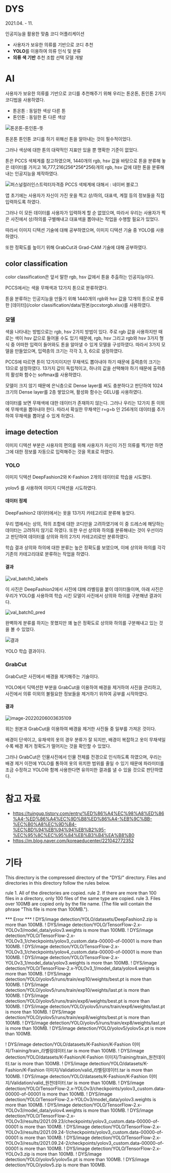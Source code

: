 # DYS

2021.04. - 11.



인공지능을 활용한 맞춤 코디 어플리케이션

- 사용자가 보유한 의류를 기반으로 코디 추천
- **YOLO**를 이용하여 의류 인식 및 분류
- **의류 색 기반** 추천 조합 선택 모델 개발



# AI

사용자가 보유한 의류를 기반으로 코디를 추천해주기 위해 우리는 톤온톤, 톤인톤 2가지 코디법을 사용하였다.

- 톤온톤 : 동일한 색상 다른 톤
- 톤인톤 : 동일한 톤 다른 색상

![톤온톤-톤인톤-뜻](/img/톤온톤-톤인톤-뜻.png)



톤온톤 톤인톤 코디를 하기 위해선 톤을 알아내는 것이 필수적이었다.

그러나 색상에 대한 톤의 대략적인 지표만 있을 뿐 명확한 기준이 없었다.

톤은 PCCS 색체계를 참고하였으며, 1440개의 rgb, hsv 값을 바탕으로 톤을 분류해 놓은 데이터를 가지고 16,777,216(256\*256\*256)개의 rgb, hsv 값에 대한 톤을 분류해내는 인공지능을 제작하였다.

![퍼스널컬러인스트럭터자격증 PCCS 색체계에 대해서 : 네이버 블로그](/img/pccs.png)



앱 초기에는 사용자가 자신이 가진 옷을 찍고 상/하의, 대표색, 계절 등의 정보들을 직접 입력하도록 하였다.

그러나 이 모든 데이터를 사용자가 입력하게 할 순 없었으며, 따라서 우리는 사용자가 찍은 사진에서 상/하의를 구별해내고 대표색을 뽑아내는 작업을 수행할 필요가 있었다.

따라서 이미지 디텍션 기술에 대해 공부하였으며, 이미지 디텍션 기술 중 YOLO를 사용하였다.

또한 정확도를 높이기 위해 GrabCut과 Grad-CAM 기술에 대해 공부하였다.



## color classification

color classification은 앞서 말한 rgb, hsv 값에서 톤을 추출하는 인공지능이다.

PCCS에서는 색을 무채색과 12가지 톤으로 분류하였다.

톤을 분류하는 인공지능을 만들기 위해 1440개의 rgb와 hsv 값을 12개의 톤으로 분류한 [데이터](/color classification/data/원본/pccstorgb.xlsx)를 사용하였다.



### 모델

색을 나타내는 방법으로는 rgb, hsv 2가지 방법이 있다. 주로 rgb 값을 사용하지만 때로는 색이 hsv 값으로 들어올 수도 있기 때문에, rgb, hsv 그리고 rgb와 hsv 3가지 형식 중 어떠한 입력이 들어와도 톤을 알아낼 수 있게 모델을 구성하였다. 따라서 3가지 모델을 만들었으며, 입력층의 크기는 각각 3, 3, 6으로 설정하였다.

PCCS에 따르면 톤이 12가지이지만 무채색도 뽑아내야 하기 때문에 출력층의 크기는 13으로 설정하였다. 13가지 값이 독립적이고, 하나의 값을 선택해야 하기 때문에 출력층의 활성화 함수는 softmax를 사용하였다.

모델이 크지 않기 때문에 은닉층으로 Dense layer를 써도 충분하다고 판단하여 1024 크기의 Dense layer를 2층 쌓았으며, 활성화 함수는 GELU를 사용하였다.

데이터를 보면 무채색에 대한 데이터가 존재하지 않는다. 그러나 우리는 12가지 톤 이외에 무채색을 뽑아내야 한다. 따라서 확실한 무채색인 r=g=b 인 256개의 데이터를 추가하여 무채색을 뽑아낼 수 있게 하였다.





## image detection

이미지 디텍션 부분은 사용자의 편의를 위해 사용자가 자신이 가진 의류를 찍기만 하면 그에 대한 정보를 자동으로 입력해주는 것을 목표로 하였다.

### YOLO

이미지 딕텍션 DeepFashion2와 K-Fashion 2개의 데이터로 학습을 시도했다.

yolov5 를 사용하여 이미지 디텍션을 시도하였다.



#### 데이터 정제

DeepFashion2 데이터에서는 옷을 13가지 카테고리로 분류해 놓았다.

우리 앱에서는 상의, 하의 조합에 대한 코디만을 고려하였기에 이 중 드레스에 해당하는 데이터는 고려하지 않기로 하였다. 또한 우선 상의와 하의를 분류해내는 것이 우선이라고 판단하여 데이터를 상의와 하의 2가지 카테고리로만 분류하였다.

학습 결과 상의와 하의에 대한 분류는 높은 정확도를 보였으며, 이에 상의와 하의를 각각 기존의 카테고리대로 분류하는 작업을 하였다.



#### 결과

![val_batch0_labels](/img/val_batch0_labels.jpg)

이 사진은 DeepFashion2에서 사진에 대해 라벨링을 붙이 데이터들이며, 아래 사진은 우리가 YOLO를 사용하여 학습 시킨 모델이 사진에서 상의와 하의를 구분해낸 결과이다.

![val_batch0_pred](/img/val_batch0_pred.jpg)

완벽하게 분류를 하지는 못했지만 꽤 높은 정확도로 상의와 하의를 구분해내고 있는 것을 볼 수 있었다.

![결과](/img/결과.PNG)

YOLO 학습 결과이다.



### GrabCut 

GrabCut은 사진에서 배경을 제거해주는 기술이다.

YOLO에서 딕텍션한 부분을 GrabCut을 이용하여 배경을 제거하여 사진을 관리하고, 사진에서 의류 이외의 불필요한 정보들을 제거하기 위하여 공부를 시작하였다.

#### 결과

![image-20220206003635109](/img/image-20220206003635109.png)

위는 원본과 GrabCut을 이용하여 배경을 제거한 사진들 중 일부를 가져온 것이다.

배경이 단색이고, 유채색의 옷의 경우 분류가 잘 되지만, 배경이 복잡하고 옷이 무채색일수록 배경 제거 정확도가 떨어지는 것을 확인할 수 있었다.

그러나 GrabCut은 인물사진에서 인물 전체를 전경으로 인식하도록 하였으며, 우리는 배경 제거 이전에 YOLO를 통하여 옷의 위치한 범위를 줄일 수 있기 때문에 파라미터를 조금 수정하고 YOLO와 함께 사용한다면 유의미한 결과를 낼 수 있을 것으로 판단하였다.



# 참고 자료

- https://tuingup.tistory.com/entry/%ED%86%A4%EC%98%A8%ED%86%A4-%ED%86%A4%EC%9D%B8%ED%86%A4-%EB%9C%BB-%EC%B0%A8%EC%9D%B4-%EC%BD%94%EB%94%94%EB%B2%95-%EC%95%8C%EC%95%84%EB%B3%B4%EA%B8%B0
- https://m.blog.naver.com/koreaeducenter/221042772352



# 기타

This directory is the compressed directory of the "DYS/" directory.
Files and directories in this directory follow the rules below.

rule 1. All of the directories are copied.
rule 2. If there are more than 100 files in a directory, only 100 files of the same type are copied.
rule 3. Files over 100MB are copied only by the file name.
	(The file will contain the phrase "This file is more than 100MB.").

*** Error ***
! DYS/image detection/YOLO/datasets/DeepFashion2.zip is more than 100MB.
! DYS/image detection/YOLO/TensorFlow-2.x-YOLOv3/model_data/yolov3.weights is more than 100MB.
! DYS/image detection/YOLO/TensorFlow-2.x-YOLOv3_1/checkpoints/yolov3_custom.data-00000-of-00001 is more than 100MB.
! DYS/image detection/YOLO/TensorFlow-2.x-YOLOv3_1/checkpoints/yolov4_custom.data-00000-of-00001 is more than 100MB.
! DYS/image detection/YOLO/TensorFlow-2.x-YOLOv3_1/model_data/yolov3.weights is more than 100MB.
! DYS/image detection/YOLO/TensorFlow-2.x-YOLOv3_1/model_data/yolov4.weights is more than 100MB.
! DYS/image detection/YOLO/yolov5/runs/train/exp10/weights/best.pt is more than 100MB.
! DYS/image detection/YOLO/yolov5/runs/train/exp10/weights/last.pt is more than 100MB.
! DYS/image detection/YOLO/yolov5/runs/train/exp6/weights/best.pt is more than 100MB.
! DYS/image detection/YOLO/yolov5/runs/train/exp6/weights/last.pt is more than 100MB.
! DYS/image detection/YOLO/yolov5/runs/train/exp8/weights/best.pt is more than 100MB.
! DYS/image detection/YOLO/yolov5/runs/train/exp8/weights/last.pt is more than 100MB.
! DYS/image detection/YOLO/yolov5/yolov5x.pt is more than 100MB.

! DYS/image detection/YOLO/datasets/K-Fashion/K-Fashion 이미지/Training/train_라벨링데이터.tar is more than 100MB.
! DYS/image detection/YOLO/datasets/K-Fashion/K-Fashion 이미지/Training/train_원천데이터.tar is more than 100MB.
! DYS/image detection/YOLO/datasets/K-Fashion/K-Fashion 이미지/Validation/valid_라벨링데이터.tar is more than 100MB.
! DYS/image detection/YOLO/datasets/K-Fashion/K-Fashion 이미지/Validation/valid_원천데이터.tar is more than 100MB.
! DYS/image detection/YOLO/TensorFlow-2.x-YOLOv3/checkpoints/yolov3_custom.data-00000-of-00001 is more than 100MB.
! DYS/image detection/YOLO/TensorFlow-2.x-YOLOv3/model_data/yolov3.weights is more than 100MB.
! DYS/image detection/YOLO/TensorFlow-2.x-YOLOv3/model_data/yolov4.weights is more than 100MB.
! DYS/image detection/YOLO/TensorFlow-2.x-YOLOv3/results/2021.09.23/checkpoints/yolov3_custom.data-00000-of-00001 is more than 100MB.
! DYS/image detection/YOLO/TensorFlow-2.x-YOLOv3/results/2021.09.24-1/checkpoints/yolov3_custom.data-00000-of-00001 is more than 100MB.
! DYS/image detection/YOLO/TensorFlow-2.x-YOLOv3/results/2021.09.24-2/checkpoints/yolov3_custom.data-00000-of-00001 is more than 100MB.
! DYS/image detection/YOLO/TensorFlow-2.x-YOLOv3.zip is more than 100MB.
! DYS/image detection/YOLO/yolov5/yolov5x.pt is more than 100MB.
! DYS/image detection/YOLO/yolov5.zip is more than 100MB.
